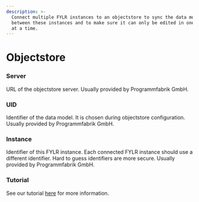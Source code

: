 ```yaml
---
description: >-
  Connect multiple FYLR instances to an objectstore to sync the data model
  between these instances and to make sure it can only be edited in one instance
  at a time.
---
```


# Objectstore

### Server

URL of the objectstore server. Usually provided by Programmfabrik GmbH.

### UID

Identifier of the data model. It is chosen during objectstore configuration. Usually provided by Programmfabrik GmbH.

### Instance

Identifier of this FYLR instance. Each connected FYLR instance should use a different identifier. Hard to guess identifiers are more secure. Usually provided by Programmfabrik GmbH.





### Tutorial

See our tutorial [here](https://docs.fylr.io/tutorials/objectstore) for more information.
